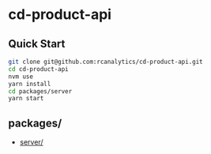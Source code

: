 # cd-product-api

## Quick Start
```sh
git clone git@github.com:rcanalytics/cd-product-api.git
cd cd-product-api
nvm use
yarn install
cd packages/server
yarn start
```

## packages/

+ [server/](https://github.com/rcanalytics/cd-product-api/tree/develop/packages/server)
